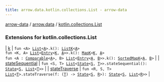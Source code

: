 ```yaml
---
title: arrow.data.kotlin.collections.List - arrow-data
---
```


[arrow-data](../../index.html) / [arrow.data](../index.html) / [kotlin.collections.List](./index.html)

### Extensions for kotlin.collections.List

| [k](k.html) | `fun <A> `[`List`](https://kotlinlang.org/api/latest/jvm/stdlib/kotlin.collections/-list/index.html)`<`[`A`](k.html#A)`>.k(): `[`ListK`](../-list-k/index.html)`<`[`A`](k.html#A)`>`<br>`fun <K, A> `[`List`](https://kotlinlang.org/api/latest/jvm/stdlib/kotlin.collections/-list/index.html)`<`[`Entry`](https://kotlinlang.org/api/latest/jvm/stdlib/kotlin.collections/-map/-entry/index.html)`<`[`K`](k.html#K)`, `[`A`](k.html#A)`>>.k(): `[`MapK`](../-map-k/index.html)`<`[`K`](k.html#K)`, `[`A`](k.html#A)`>`<br>`fun <A : `[`Comparable`](https://kotlinlang.org/api/latest/jvm/stdlib/kotlin/-comparable/index.html)`<`[`A`](k.html#A)`>, B> `[`List`](https://kotlinlang.org/api/latest/jvm/stdlib/kotlin.collections/-list/index.html)`<`[`Entry`](https://kotlinlang.org/api/latest/jvm/stdlib/kotlin.collections/-map/-entry/index.html)`<`[`A`](k.html#A)`, `[`B`](k.html#B)`>>.k(): `[`SortedMapK`](../-sorted-map-k/index.html)`<`[`A`](k.html#A)`, `[`B`](k.html#B)`>` |
| [stateSequential](state-sequential.html) | `fun <S, T> `[`List`](https://kotlinlang.org/api/latest/jvm/stdlib/kotlin.collections/-list/index.html)`<`[`State`](../-state.html)`<`[`S`](state-sequential.html#S)`, `[`T`](state-sequential.html#T)`>>.stateSequential(): `[`State`](../-state.html)`<`[`S`](state-sequential.html#S)`, `[`List`](https://kotlinlang.org/api/latest/jvm/stdlib/kotlin.collections/-list/index.html)`<`[`T`](state-sequential.html#T)`>>` |
| [stateTraverse](state-traverse.html) | `fun <R, S, T> `[`List`](https://kotlinlang.org/api/latest/jvm/stdlib/kotlin.collections/-list/index.html)`<`[`T`](state-traverse.html#T)`>.stateTraverse(f: (`[`T`](state-traverse.html#T)`) -> `[`State`](../-state.html)`<`[`S`](state-traverse.html#S)`, `[`R`](state-traverse.html#R)`>): `[`State`](../-state.html)`<`[`S`](state-traverse.html#S)`, `[`List`](https://kotlinlang.org/api/latest/jvm/stdlib/kotlin.collections/-list/index.html)`<`[`R`](state-traverse.html#R)`>>` |

